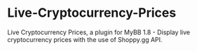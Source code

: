 # Live-Cryptocurrency-Prices
 Live Cryptocurrency Prices, a plugin for MyBB 1.8 - Display live cryptocurrency prices with the use of Shoppy.gg API.
